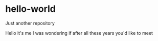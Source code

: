 # hello-world
Just another repository

Hello it's me
I was wondering if after all these years you'd like to meet

